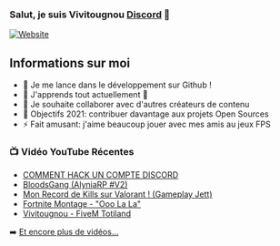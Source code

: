 ### Salut, je suis Vivitougnou [Discord][website] 👋

[![Website](https://media.discordapp.net/attachments/440052258172960768/792510905371459624/unknown.png)](https://discord.bio/p/vivitougnou)

## Informations sur moi

- 🔭 Je me lance dans le développement sur Github !
- 🌱 J'apprends tout actuellement 🤣
- 👯 Je souhaite collaborer avec d'autres créateurs de contenu
- 🥅 Objectifs 2021: contribuer davantage aux projets Open Sources
- ⚡ Fait amusant: j'aime beaucoup jouer avec mes amis au jeux FPS


### 📺 Vidéo YouTube Récentes 

<!-- YOUTUBE:START -->
- [COMMENT HACK UN COMPTE DISCORD](https://youtu.be/4lLtYloPHRg)
- [BloodsGang (AlyniaRP #V2)](https://youtu.be/IKcu8-3Xf1c)
- [Mon Record de Kills sur Valorant ! (Gameplay Jett)](https://youtu.be/Yl9OUGBSYYU)
- [Fortnite Montage - "Ooo La La"](https://youtu.be/pLW7t_ehN1A)
- [Vivitougnou - FiveM Totiland](https://youtu.be/1_gtETBeQCw)
<!-- YOUTUBE:END -->

➡️ [Et encore plus de vidéos...](https://youtube.com/VivitougnouGTA)

[website]: https://discord.bio/p/vivitougnou

